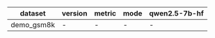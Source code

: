 | dataset | version | metric | mode | qwen2.5-7b-hf |
|----- | ----- | ----- | ----- | -----|
| demo_gsm8k | - | - | - | - |
